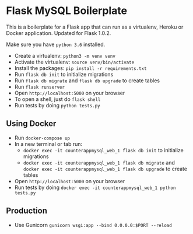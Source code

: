 # Flask MySQL Boilerplate

This is a boilerplate for a Flask app that can run as a virtualenv, Heroku or Docker application. Updated for Flask 1.0.2.

Make sure you have `python 3.6` installed.

- Create a virtualenv: `python3 -m venv venv`
- Activate the virtualenv: `source venv/bin/activate`
- Install the packages: `pip install -r requirements.txt`
- Run `flask db init` to initialize migrations
- Run `flask db migrate` and `flask db upgrade` to create tables
- Run `flask runserver`
- Open `http://localhost:5000` on your browser
- To open a shell, just do `flask shell`
- Run tests by doing `python tests.py`

## Using Docker
- Run `docker-compose up`
- In a new terminal or tab run:
    - `docker exec -it counterappmysql_web_1 flask db init` to initialize migrations
    - `docker exec -it counterappmysql_web_1 flask db migrate` and `docker exec -it counterappmysql_web_1 flask db upgrade` to create tables
- Open `http://localhost:5000` on your browser
- Run tests by doing `docker exec -it counterappmysql_web_1 python tests.py`

## Production
- Use Gunicorn `gunicorn wsgi:app --bind 0.0.0.0:$PORT --reload`
